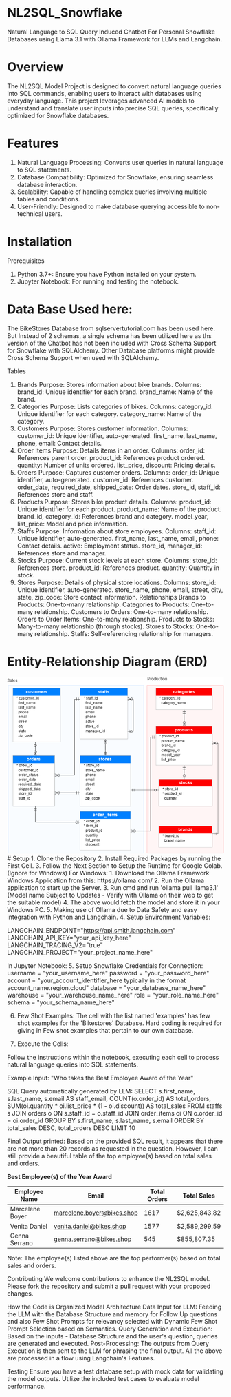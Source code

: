 # NL2SQL_Snowflake
Natural Language to SQL Query Induced Chatbot For Personal Snowflake Databases using Llama 3.1 with Ollama Framework for LLMs and Langchain.

# Overview
The NL2SQL Model Project is designed to convert natural language queries into SQL commands, enabling users to interact with databases using everyday language. This project leverages advanced AI models to understand and translate user inputs into precise SQL queries, specifically optimized for Snowflake databases.

# Features
1. Natural Language Processing: Converts user queries in natural language to SQL statements.
2. Database Compatibility: Optimized for Snowflake, ensuring seamless database interaction.
3. Scalability: Capable of handling complex queries involving multiple tables and conditions.
4. User-Friendly: Designed to make database querying accessible to non-technical users.

# Installation
Prerequisites
1. Python 3.7+: Ensure you have Python installed on your system.
2. Jupyter Notebook: For running and testing the notebook.
   
# Data Base Used here:  
The BikeStores Database from sqlservertutorial.com has been used here. But Instead of 2 schemas, a single schema has been utilized here as ths version of the Chatbot has not been included with Cross Schema Support for Snowflake with SQLAlchemy. Other Database platforms might provide Cross Schema Support when used with SQLAlchemy.

Tables
1. Brands
Purpose: Stores information about bike brands.
Columns:
brand_id: Unique identifier for each brand.
brand_name: Name of the brand.
2. Categories
Purpose: Lists categories of bikes.
Columns:
category_id: Unique identifier for each category.
category_name: Name of the category.
3. Customers
Purpose: Stores customer information.
Columns:
customer_id: Unique identifier, auto-generated.
first_name, last_name, phone, email: Contact details.
4. Order Items
Purpose: Details items in an order.
Columns:
order_id: References parent order.
product_id: References product ordered.
quantity: Number of units ordered.
list_price, discount: Pricing details.
5. Orders
Purpose: Captures customer orders.
Columns:
order_id: Unique identifier, auto-generated.
customer_id: References customer.
order_date, required_date, shipped_date: Order dates.
store_id, staff_id: References store and staff.
6. Products
Purpose: Stores bike product details.
Columns:
product_id: Unique identifier for each product.
product_name: Name of the product.
brand_id, category_id: References brand and category.
model_year, list_price: Model and price information.
7. Staffs
Purpose: Information about store employees.
Columns:
staff_id: Unique identifier, auto-generated.
first_name, last_name, email, phone: Contact details.
active: Employment status.
store_id, manager_id: References store and manager.
8. Stocks
Purpose: Current stock levels at each store.
Columns:
store_id: References store.
product_id: References product.
quantity: Quantity in stock.
9. Stores
Purpose: Details of physical store locations.
Columns:
store_id: Unique identifier, auto-generated.
store_name, phone, email, street, city, state, zip_code: Store contact information.
Relationships
Brands to Products: One-to-many relationship.
Categories to Products: One-to-many relationship.
Customers to Orders: One-to-many relationship.
Orders to Order Items: One-to-many relationship.
Products to Stocks: Many-to-many relationship (through stocks).
Stores to Stocks: One-to-many relationship.
Staffs: Self-referencing relationship for managers.

# Entity-Relationship Diagram (ERD)
<img src="https://github.com/aakaash912/NL2SQL_Snowflake/blob/23f762c6270998c6b83852ce43dc34299a8a4c0d/Bikestores%20Database%20ER%20Diagram.png">
# Setup
1. Clone the Repository
2. Install Required Packages by running the First Cell.
3. Follow the Next Section to Setup the Runtime for Google Colab. (Ignore for Windows)
   For Windows:
   	1. Download the Ollama Framework Windows Application from this: https://ollama.com/
   	2. Run the Ollama application to start up the Server.
   	3. Run cmd and run 'ollama pull llama3.1' (Model name Subject to Updates - Verify with Ollama on their web to get the suitable model)
   	4. The above would fetch the model and store it in your Windows PC.
   	5. Making use of Ollama due to Data Safety and easy integration with Python and Langchain.
4. Setup Environment Variables:

LANGCHAIN_ENDPOINT="https://api.smith.langchain.com"
LANGCHAIN_API_KEY="your_api_key_here"
LANGCHAIN_TRACING_V2="true"
LANGCHAIN_PROJECT="your_project_name_here"

In Jupyter Notebook:
5. Setup Snowflake Credentials for Connection:
username = "your_username_here"
password = "your_password_here"
account = "your_account_identifier_here typically in the format account_name.region.cloud"
database = "your_database_name_here"
warehouse = "your_warehouse_name_here"
role = "your_role_name_here"
schema = "your_schema_name_here"

6. Few Shot Examples: The cell with the list named 'examples' has few shot examples for the 'Bikestores' Database. Hard coding is required for giving in Few shot examples that pertain to our own database.

7. Execute the Cells:

Follow the instructions within the notebook, executing each cell to process natural language queries into SQL statements.

Example
Input: "Who takes the Best Employee Award of the Year"

SQL Query automatically generated by LLM:
SELECT s.first_name, s.last_name, s.email AS staff_email, COUNT(o.order_id) AS total_orders, SUM(oi.quantity * oi.list_price * (1 - oi.discount)) AS total_sales FROM staffs s JOIN orders o ON s.staff_id = o.staff_id JOIN order_items oi ON o.order_id = oi.order_id GROUP BY s.first_name, s.last_name, s.email ORDER BY total_sales DESC, total_orders DESC LIMIT 10

Final Output printed: 
Based on the provided SQL result, it appears that there are not more than 20 records as requested in the question. However, I can still provide a beautiful table of the top employee(s) based on total sales and orders.

**Best Employee(s) of the Year Award**

| **Employee Name** | **Email** | **Total Orders** | **Total Sales** |
| --- | --- | --- | --- |
| Marcelene Boyer | marcelene.boyer@bikes.shop | 1617 | $2,625,843.82 |
| Venita Daniel | venita.daniel@bikes.shop | 1577 | $2,589,299.59 |
| Genna Serrano | genna.serrano@bikes.shop | 545 | $855,807.35 |

Note: The employee(s) listed above are the top performer(s) based on total sales and orders.



Contributing
We welcome contributions to enhance the NL2SQL model. Please fork the repository and submit a pull request with your proposed changes.

How the Code is Organized
Model Architecture
Data Input for LLM: Feeding the LLM with the Database Structure and memory for Follow Up questions and also Few Shot Prompts for relevancy selected with Dynamic Few Shot Prompt Selection based on Semantics.
Query Generation and Execution: Based on the inputs - Database Structure and the user's question, queries are generated and executed.
Post-Processing: The outputs from Query Execution is then sent to the LLM for phrasing the final output.
All the above are processed in a flow using Langchain's Features.

Testing
Ensure you have a test database setup with mock data for validating the model outputs.
Utilize the included test cases to evaluate model performance.
